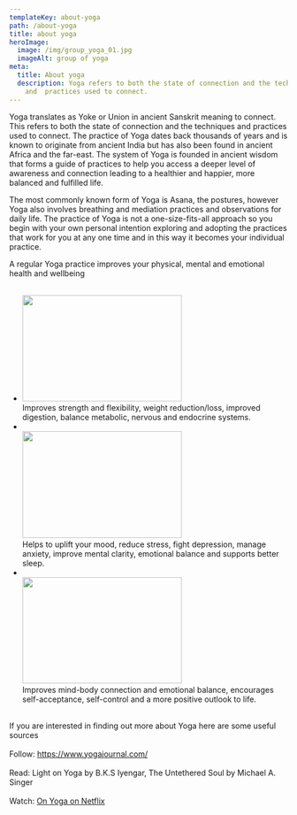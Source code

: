 ```yaml
---
templateKey: about-yoga
path: /about-yoga
title: about yoga
heroImage:
  image: /img/group_yoga_01.jpg
  imageAlt: group of yoga
meta:
  title: About yoga
  description: Yoga refers to both the state of connection and the techniques
    and  practices used to connect.
---
```

<p>Yoga translates as Yoke or Union in ancient Sanskrit meaning to connect. This refers to both the state of connection and the techniques and practices used to connect. The practice of Yoga dates back thousands of years and is known to originate from ancient India but has also been found in ancient Africa and the far-east. The system of Yoga is founded in ancient wisdom that forms a guide of practices to help you access a deeper level of awareness and connection leading to a healthier and happier, more balanced and fulfilled life.</p>
<div>
<p>The most commonly known form of Yoga is Asana, the postures, however Yoga also involves breathing and mediation practices and observations for daily life. The practice of Yoga is not a one-size-fits-all approach so you begin with your own personal intention exploring and adopting the practices that work for you at any one time and in this way it becomes your individual practice.</p>
</div>
<p>A regular Yoga practice improves your physical, mental and emotional health and wellbeing<br><br></p>
<ul>
<li><img src="../img/abdomen-active-activity-396133.jpg" alt="" width="288" height="192"><br>Improves strength and flexibility, weight reduction/loss, improved digestion, balance metabolic, nervous and endocrine systems.</li>
<li><br><img src="../img/AdobeStock_95680960.jpg" alt="" width="288" height="193"><br>Helps to uplift your mood, reduce stress, fight depression, manage anxiety, improve mental clarity, emotional balance and supports better sleep.</li>
<li><br><img src="../img/alone-balance-beautiful-1574647.jpg" alt="" width="288" height="192"><br>Improves mind-body connection and emotional balance, encourages self-acceptance, self-control and a more positive outlook to life.</li>
</ul>
<div>&nbsp;</div>
<div>
<div>If you are interested in finding out more about Yoga here are some useful sources</div>
<br>
<div>Follow: <a href="https://www.yogajournal.com/">https://www.yogajournal.com/</a></div>
<br>
<div>Read: Light on Yoga by B.K.S Iyengar, The Untethered Soul by Michael A. Singer</div>
<br>
<div>Watch: <a href="https://www.netflix.com/title/80187188">On Yoga on Netflix</a></div>
</div>
<p>&nbsp;</p>
